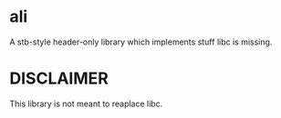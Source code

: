 # ali
A stb-style header-only library which implements stuff libc is missing.

# DISCLAIMER
This library is not meant to reaplace libc.
